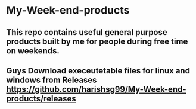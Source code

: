 # My-Week-end-products
## This repo  contains useful general purpose products built by me for people during free time on weekends.

## Guys Download execeutetable files for linux and windows from Releases https://github.com/harishsg99/My-Week-end-products/releases

